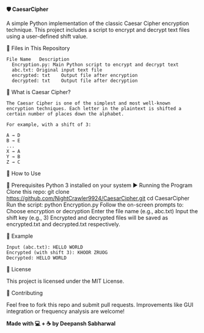 **🛡️ CaesarCipher**

A simple Python implementation of the classic Caesar Cipher encryption technique. This project includes a script to encrypt and decrypt text files using a user-defined shift value.

📁 Files in This Repository

    File Name	Description
      Encryption.py: Main Python script to encrypt and decrypt text
      abc.txt: Original input text file
      encrypted: txt	Output file after encryption
      decrypted: txt	Output file after decryption


🧠 What is Caesar Cipher?
    
    The Caesar Cipher is one of the simplest and most well-known encryption techniques. Each letter in the plaintext is shifted a certain number of places down the alphabet.
    
    For example, with a shift of 3:
    
    A → D
    B → E
    ...
    X → A
    Y → B
    Z → C


🚀 How to Use

🔧 Prerequisites
      Python 3 installed on your system
      ▶️ Running the Program
      Clone this repo:
      git clone https://github.com/NightCrawler9924/CaesarCipher.git
      cd CaesarCipher
      Run the script:
      python Encryption.py
      Follow the on-screen prompts to:
      Choose encryption or decryption
      Enter the file name (e.g., abc.txt)
      Input the shift key (e.g., 3)
      Encrypted and decrypted files will be saved as encrypted.txt and decrypted.txt respectively.

🧪 Example

    Input (abc.txt): HELLO WORLD
    Encrypted (with shift 3): KHOOR ZRUOG
    Decrypted: HELLO WORLD


📜 License

This project is licensed under the MIT License.

🤝 Contributing

Feel free to fork this repo and submit pull requests. Improvements like GUI integration or frequency analysis are welcome!


**Made with 💻 + ☕ by Deepansh Sabharwal**
